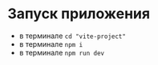 # Запуск приложения
- в терминале  `cd "vite-project"`
- в терминале  `npm i`
- в терминале  `npm run dev`